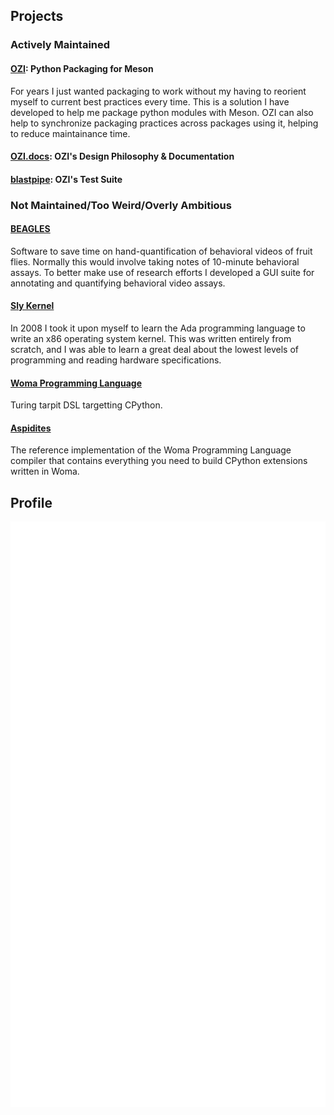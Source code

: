 ## Projects

### Actively Maintained

#### [OZI](https://github.com/rjdbcm/ozi): Python Packaging for Meson
For years I just wanted packaging to work without my having to reorient myself to current best practices every time.
This is a solution I have developed to help me package python modules with Meson.
OZI can also help to synchronize packaging practices across packages using it, helping to reduce maintainance time.

#### [OZI.docs](https://github.com/rjdbcm/ozi.docs): OZI's Design Philosophy & Documentation

#### [blastpipe](https://github.com/rjdbcm/blastpipe): OZI's Test Suite

### Not Maintained/Too Weird/Overly Ambitious

#### [BEAGLES](https://github.com/rjdbcm/BEAGLES)

  Software to save time on hand-quantification of behavioral videos of fruit flies. Normally this would involve taking notes of 10-minute behavioral assays. To better make use of research efforts I developed a GUI suite for annotating and quantifying behavioral video assays.

#### [Sly Kernel](https://github.com/rjdbcm/slykernel)

   In 2008 I took it upon myself to learn the Ada programming language to write an x86 operating system kernel. This was written entirely from scratch, and I was able to learn a great deal about the lowest levels of programming and reading hardware specifications. 

#### [Woma Programming Language](https://github.com/rjdbcm/woma)

  Turing tarpit DSL targetting CPython.

#### [Aspidites](https://github.com/rjdbcm/Aspidites)

  The reference implementation of the Woma Programming Language compiler that contains everything you need to build CPython extensions written in Woma.
  
## Profile

<p align="center">
  <a href="https://github.com/rjdbcm#projects-below"><img align="center" src="https://raw.githubusercontent.com/rjdbcm/rjdbcm/main/github-metrics.svg" /></a>
</p>

